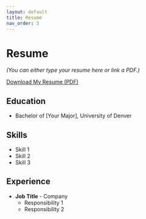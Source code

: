 ```yaml
---
layout: default
title: Resume
nav_order: 3
---
```


# Resume

_(You can either type your resume here or link a PDF.)_

[Download My Resume (PDF)](assets/resume.pdf)

## Education
- Bachelor of [Your Major], University of Denver

## Skills
- Skill 1
- Skill 2
- Skill 3

## Experience
- **Job Title** - Company
  - Responsibility 1
  - Responsibility 2
